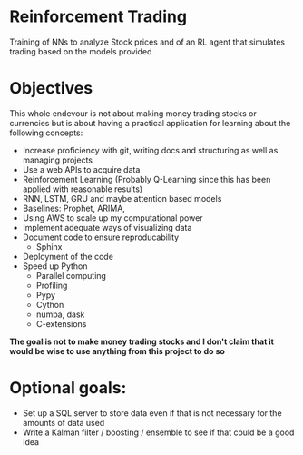 # Reinforcement Trading
Training of NNs to analyze Stock prices and of an RL agent that simulates trading based on the models provided

# Objectives
This whole endevour is not about making money trading stocks or currencies but is about having a practical application for learning about the following concepts:

* Increase proficiency with git, writing docs and structuring as well as managing projects 
* Use a web APIs to acquire data 
* Reinforcement Learning (Probably Q-Learning since this has been applied with reasonable results)
* RNN, LSTM, GRU and maybe attention based models
* Baselines: Prophet, ARIMA, 
* Using AWS to scale up my computational power
* Implement adequate ways of visualizing data
* Document code to ensure reproducability
  * Sphinx
* Deployment of the code  
* Speed up Python 
  * Parallel computing
  * Profiling
  * Pypy
  * Cython
  * numba, dask
  * C-extensions
 
**The goal is not to make money trading stocks and I don't claim that it would be wise to use anything from this project to do so**

# Optional goals:
* Set up a SQL server to store data even if that is not necessary for the amounts of data used 
* Write a Kalman filter / boosting / ensemble to see if that could be a good idea

 
   
 
